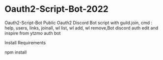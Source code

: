 # Oauth2-Script-Bot-2022
Oauth2-Script-Bot Public Oauth2 Discord Bot script with guild.join, cmd : help, users, links, joinall, wl list, wl add, wl remove,Bot discord auth edit and inspire from ytzmo auth bot





Install Requirements

npm install
